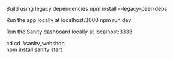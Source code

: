 Build using legacy dependencies 
npm install --legacy-peer-deps

Run the app locally at localhost:3000
npm run dev

Run the Sanity dashboard locally at localhost:3333

cd cd .\sanity_webshop\
npm install
sanity start
